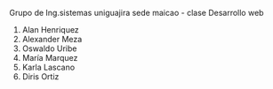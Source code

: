 Grupo de Ing.sistemas uniguajira sede maicao - clase Desarrollo web
1. Alan Henriquez
2. Alexander Meza
3. Oswaldo Uribe
4. María Marquez
5. Karla Lascano
6. Diris Ortiz
